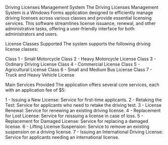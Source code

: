 Driving Licenses Management System
The Driving Licenses Management System is a Windows Forms application designed to efficiently manage 
driving licenses across various classes and provide essential licensing services. This software streamlines 
license issuance, renewal, and other administrative tasks, offering a user-friendly interface for both administrators and users.

License Classes Supported
The system supports the following driving license classes:

Class 1 - Small Motorcycle
Class 2 - Heavy Motorcycle License
Class 3 - Ordinary Driving License
Class 4 - Commercial License
Class 5 - Agricultural License
Class 6 - Small and Medium Bus License
Class 7 - Truck and Heavy Vehicle License

Main Services Provided
The application offers several core services, each with an application fee of $5:

1 - Issuing a New License: Service for first-time applicants.
2 - Retaking the Test: Service for applicants who need to retake the driving test.
3 - License Renewal: Service for renewing an existing driving license.
4 - Replacement for Lost License: Service for reissuing a license in case of loss.
5 - Replacement for Damaged License: Service for replacing a damaged license.
6 - Lifting License Suspension: Service to remove an existing suspension on a driving license.
7 - Issuing an International Driving License: Service for applicants needing an international license.
